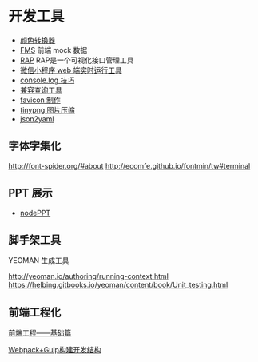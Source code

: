 # 开发工具
- [颜色转换器](http://www.colorhexa.com/)
- [FMS](http://www.fmsjs.org/beginning.html) 前端 mock 数据
- [RAP](http://rap.taobao.org/org/index.do) RAP是一个可视化接口管理工具
- [微信小程序 web 端实时运行工具](https://chemzqm.github.io/wept/)
- [console.log 技巧](http://www.alloyteam.com/2013/11/console-log/)
- [兼容查询工具](https://caniuse.com/#feat=viewport-units)
- [favicon 制作](https://tool.lu/favicon/)
- [tinypng 图片压缩](https://tinypng.com/)
- [json2yaml](https://www.json2yaml.com/)

## 字体字集化
http://font-spider.org/#about
http://ecomfe.github.io/fontmin/tw#terminal

## PPT 展示
- [nodePPT](https://github.com/ksky521/nodePPT)

## 脚手架工具
YEOMAN 生成工具

http://yeoman.io/authoring/running-context.html
https://helbing.gitbooks.io/yeoman/content/book/Unit_testing.html

## 前端工程化
[前端工程——基础篇](https://github.com/fouber/blog/issues/10)

[Webpack+Gulp构建开发结构](http://www.wytiny.com/2015/09/29/Webpack-Gulp%E6%9E%84%E5%BB%BA%E5%BC%80%E5%8F%91%E7%BB%93%E6%9E%84/)
